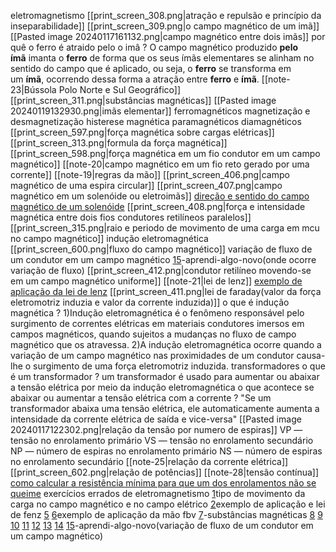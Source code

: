 
eletromagnetismo
	[[print_screen_308.png|atração e repulsão e princípio da inseparabilidade]]
	[[print_screen_309.png|o campo magnético de um imã]]
	[[Pasted image 20240117161132.png|campo magnético entre dois imãs]]
	por quê o ferro é atraido pelo o imâ ?
		 O campo magnético produzido **pelo ímã** imanta o **ferro** de forma que os seus ímãs elementares se alinham no sentido do campo que é aplicado, ou seja, o **ferro** se transforma em um **ímã**, ocorrendo dessa forma a atração entre **ferro** e **ímã**.
	[[note-23|Bússola Polo Norte e Sul Geográfico]]
	[[print_screen_311.png|substâncias magnéticas]]
		 [[Pasted image 20240119132930.png|imãs elementar]]
		 ferromagnéticos
		 magnetização e desmagnetização
		 histerese magnética
		 paramagnéticos 
		 diamagnéticos
    [[print_screen_597.png|força magnética sobre cargas elétricas]]
	[[print_screen_313.png|formula da força magnética]]
	[[print_screen_598.png|força magnética em um fio condutor em um campo magnético]]
	[[note-20|campo magnético em um fio reto gerado por uma corrente]]
	[[note-19|regras da mão]]
	[[print_screen_406.png|campo magnético de uma espira circular]]
	[[print_screen_407.png|campo magnético em um solenóide ou eletroimãs]]
		[direção e sentido do campo magnético de um solenóide](https://www.qconcursos.com/questoes-militares/questoes/582a1755-4b)
	[[print_screen_408.png|força e intensidade magnética entre dois fios condutores retilíneos paralelos]]
	[[print_screen_315.png|raio e periodo de movimento de uma carga em mcu no campo magnético]]
	indução eletromagnética
		[[print_screen_600.png|fluxo do campo magnético]]
			variação de fluxo de um condutor em um campo magnético
				[15](https://www.qconcursos.com/questoes-militares/questoes/9d6186a8-50)-aprendi-algo-novo(onde ocorre variação de fluxo)
		[[print_screen_412.png|condutor retilíneo movendo-se em um campo magnético uniforme]]
		[[note-21|lei de lenz]]
			[exemplo de aplicação da lei de lenz](https://www.qconcursos.com/questoes-militares/questoes/2131c90c-4d)
		[[print_screen_411.png|lei de faraday(valor da força eletromotriz induzia e valor da corrente induzida)]]
		o que é indução magnética ?
			1)Indução eletromagnética é o fenômeno responsável pelo surgimento de correntes elétricas em materiais condutores imersos em campos magnéticos, quando sujeitos a mudanças no fluxo de campo magnético que os atravessa.
			2)A indução eletromagnética ocorre quando a variação de um campo magnético nas proximidades de um condutor causa-lhe o surgimento de uma força eletromotriz induzida.
	transformadores
		o que é um transformador ?
			um transformador é usado para aumentar ou abaixar a tensão elétrica por meio da indução eletromagnética
		o que acontece se abaixar ou aumentar a tensão elétrica com a corrente ?
			 "Se um transformador abaixa uma tensão elétrica, ele automaticamente aumenta a intensidade da corrente elétrica de saída e vice-versa"
		[[Pasted image 20240117122302.png|relação da tensão por numero de espiras]]
			VP — tensão no enrolamento primário
			VS — tensão no enrolamento secundário
			NP — número de espiras no enrolamento primário
			NS — número de espiras no enrolamento secundário
		[[note-25|relação da corrente elétrica]]
		[[print_screen_602.png|relação de potências]]
		[[note-28|tensão contínua]]
		[como calcular a resistência mínima para que um dos enrolamentos não se queime](https://www.qconcursos.com/questoes-militares/questoes/d733cbaf-4b)
	exercícios errados de eletromagnetismo
		[1](https://www.qconcursos.com/questoes-militares/questoes/5b3cd502-16)tipo de movimento da carga no campo magnético e no campo elétrico
		[2](https://www.qconcursos.com/questoes-militares/questoes/2131c90c-4d)exemplo de aplicação e lei de fenz
		[5](https://www.qconcursos.com/questoes-militares/questoes/d7098fc6-4b)
		[6](https://www.qconcursos.com/questoes-militares/questoes/47b8eef5-8d)exemplo de aplicação da mão fbv
		[7](https://www.qconcursos.com/questoes-militares/questoes/67e44517-86)-substâncias magnéticas
		[8](https://www.qconcursos.com/questoes-militares/questoes/18aadb65-b0)
		[9](https://www.qconcursos.com/questoes-militares/questoes/202c1a29-66)
		[10](https://www.qconcursos.com/questoes-militares/questoes/202c1a29-66)
		[11](https://www.qconcursos.com/questoes-militares/questoes/dfe8720a-55)
		[12](https://www.qconcursos.com/questoes-militares/questoes/ae489780-55)
	    [13](https://www.qconcursos.com/questoes-militares/questoes/a25cf891-55)
	    [14](https://www.qconcursos.com/questoes-militares/questoes/9d6186a8-50)
	    [15](https://www.qconcursos.com/questoes-militares/questoes/9d6186a8-50)-aprendi-algo-novo(variação de fluxo de um condutor em um campo magnético)
	     